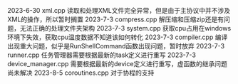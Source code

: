 2023-6-30 xml.cpp 读取和处理XML文件完全异常，但是由于主协议中并不涉及XML的操作，所以暂时搁置
2023-7-3 compress.cpp 解压缩和压缩zip还是有问题，无法正确的处理文件夹架构
2023-7-3 system.cpp 获取cpu占用在windows环境下失效，获取cpu温度数据不知道该如何转化
2023-7-3 compiler.cpp 编译出现重大问题，似乎是RunShellCommand函数出现问题，暂时放弃
2023-7-3 runner.cpp 任务管理器需要根据最新的task定义进行重写
2023-7-3 device_manager.cpp 需要根据最新的device定义进行重写，虚函数的继承问题尚未解决
2023-8-5 coroutines.cpp 对于协程的支持
